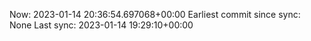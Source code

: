 Now: 2023-01-14 20:36:54.697068+00:00 Earliest commit since sync: None Last sync: 2023-01-14 19:29:10+00:00
